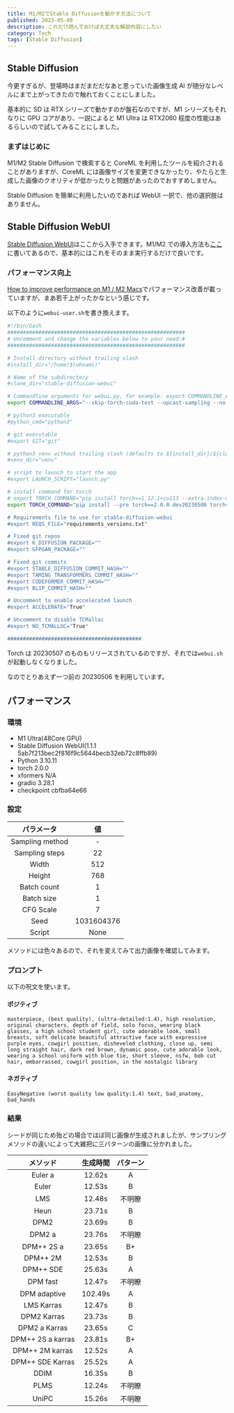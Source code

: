 ```yaml
---
title: M1/M2でStable Diffusionを動かす方法について
published: 2023-05-08
description: これだけ読んでおけば大丈夫な解説内容にしたい
category: Tech
tags: [Stable Diffusion]
---
```


## Stable Diffusion

今更すぎるが、登場時はまだまだだなあと思っていた画像生成 AI が随分なレベルにまで上がってきたので触れておくことにしました。

基本的に SD は RTX シリーズで動かすのが盤石なのですが、M1 シリーズもそれなりに GPU コアがあり、一説によると M1 Ultra は RTX2060 程度の性能はあるらしいので試してみることにしました。

### まずはじめに

M1/M2 Stable Diffusion で検索すると CoreML を利用したツールを紹介されることがありますが、CoreML には画像サイズを変更できなかったり、やたらと生成した画像のクオリティが低かったりと問題があったのでおすすめしません。

Stable Diffusion を簡単に利用したいのであれば WebUI 一択で、他の選択肢はありません。

## Stable Diffusion WebUI

[Stable Diffusion WebUI](https://github.com/AUTOMATIC1111/stable-diffusion-webui)はここから入手できます。M1/M2 での導入方法も[ここ](https://github.com/AUTOMATIC1111/stable-diffusion-webui/wiki/Installation-on-Apple-Silicon)に書いてあるので、基本的にはこれをそのまま実行するだけで良いです。

### パフォーマンス向上

[How to improve performance on M1 / M2 Macs](https://github.com/AUTOMATIC1111/stable-diffusion-webui/discussions/7453)でパフォーマンス改善が載っていますが、まあ若干上がったかなという感じです。

以下のように`webui-user.sh`を書き換えます。

```sh
#!/bin/bash
#########################################################
# Uncomment and change the variables below to your need:#
#########################################################

# Install directory without trailing slash
#install_dir="/home/$(whoami)"

# Name of the subdirectory
#clone_dir="stable-diffusion-webui"

# Commandline arguments for webui.py, for example: export COMMANDLINE_ARGS="--medvram --opt-split-attention"
export COMMANDLINE_ARGS="--skip-torch-cuda-test --upcast-sampling --no-half-vae"

# python3 executable
#python_cmd="python3"

# git executable
#export GIT="git"

# python3 venv without trailing slash (defaults to ${install_dir}/${clone_dir}/venv)
#venv_dir="venv"

# script to launch to start the app
#export LAUNCH_SCRIPT="launch.py"

# install command for torch
# export TORCH_COMMAND="pip install torch==1.12.1+cu113 --extra-index-url https://download.pytorch.org/whl/cu113"
export TORCH_COMMAND="pip install --pre torch==2.0.0.dev20230506 torchvision==0.15.0.dev20230506 -f https://download.pytorch.org/whl/nightly/cpu/torch_nightly.html

# Requirements file to use for stable-diffusion-webui
#export REQS_FILE="requirements_versions.txt"

# Fixed git repos
#export K_DIFFUSION_PACKAGE=""
#export GFPGAN_PACKAGE=""

# Fixed git commits
#export STABLE_DIFFUSION_COMMIT_HASH=""
#export TAMING_TRANSFORMERS_COMMIT_HASH=""
#export CODEFORMER_COMMIT_HASH=""
#export BLIP_COMMIT_HASH=""

# Uncomment to enable accelerated launch
#export ACCELERATE="True"

# Uncomment to disable TCMalloc
#export NO_TCMALLOC="True"

###########################################
```

Torch は 20230507 のものもリリースされているのですが、それでは`webui.sh`が起動しなくなりました。

なのでとりあえず一つ前の 20230506 を利用しています。

## パフォーマンス

### 環境

- M1 Ultra(48Core GPU)
- Stable Diffusion WebUI(1.1.1 5ab7f213bec2f816f9c5644becb32eb72c8ffb89)
- Python 3.10.11
- torch 2.0.0
- xformers N/A
- gradio 3.28.1
- checkpoint cbfba64e66

### 設定

|   パラメータ    |     値     |
| :-------------: | :--------: |
| Sampling method |     -      |
| Sampling steps  |     22     |
|      Width      |    512     |
|     Height      |    768     |
|   Batch count   |     1      |
|   Batch size    |     1      |
|    CFG Scale    |     7      |
|      Seed       | 1031604376 |
|     Script      |    None    |

メソッドには色々あるので、それを変えてみて出力画像を確認してみます。

### プロンプト

以下の呪文を使います。

#### ポジティブ

`masterpiece, (best quality), (ultra-detailed:1.4), high resolution, original characters, depth of field, solo focus, wearing black glasses, a high school student girl, cute adorable look, small breasts, soft delicate beautiful attractive face with expressive purple eyes, cowgirl position, disheveled clothing, close up, semi long straight hair, dark red brown, dynamic pose, cute adorable look, wearing a school uniform with blue tie, short sleeve, nsfw, bob cut hair, embarrassed, cowgirl position, in the nostalgic library`

#### ネガティブ

`EasyNegative (worst quality low quality:1.4) text, bad_anatomy, bad_hands`

### 結果

シードが同じため殆どの場合でほぼ同じ画像が生成されましたが、サンプリングメソッドの違いによって大雑把に三パターンの画像に分かれました。

|     メソッド      | 生成時間 | パターン |
| :---------------: | :------: | :------: |
|      Euler a      |  12.62s  |    A     |
|       Euler       |  12.53s  |    B     |
|        LMS        |  12.48s  |  不明瞭  |
|       Heun        |  23.71s  |    B     |
|       DPM2        |  23.69s  |    B     |
|      DPM2 a       |  23.76s  |  不明瞭  |
|    DPM++ 2S a     |  23.65s  |    B+    |
|     DPM++ 2M      |  12.53s  |    B     |
|     DPM++ SDE     |  25.63s  |    A     |
|     DPM fast      |  12.47s  |  不明瞭  |
|   DPM adaptive    | 102.49s  |    A     |
|    LMS Karras     |  12.47s  |    B     |
|    DPM2 Karras    |  23.73s  |    B     |
|   DPM2 a Karras   |  23.65s  |    C     |
| DPM++ 2S a karras |  23.81s  |    B+    |
|  DPM++ 2M karras  |  12.52s  |    A     |
| DPM++ SDE Karras  |  25.52s  |    A     |
|       DDIM        |  16.35s  |    B     |
|       PLMS        |  12.24s  |  不明瞭  |
|       UniPC       |  15.26s  |  不明瞭  |
